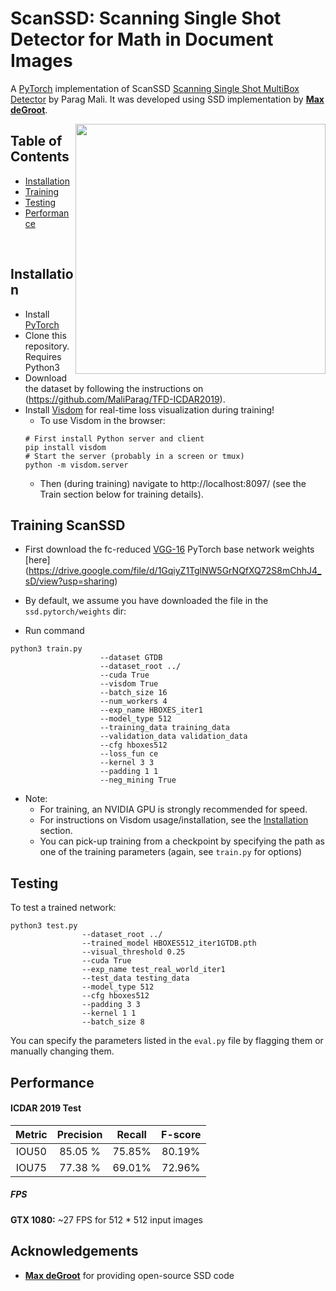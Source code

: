 # ScanSSD: Scanning Single Shot Detector for Math in Document Images

A [PyTorch](http://pytorch.org/) implementation of ScanSSD [Scanning Single Shot MultiBox Detector](https://paragmali.me/scanning-single-shot-detector-for-math-in-document-images/) by Parag Mali. It was developed using SSD implementation by [**Max deGroot**](https://github.com/amdegroot).


<img align="right" src=
"https://github.com/maliparag/scanssd/blob/master/images/detailed_math512_arch.png" height = 400/>

## Table of Contents
- <a href='#installation'>Installation</a>
- <a href='#training-scanssd'>Training</a>
- <a href='#testing'>Testing</a>
- <a href='#performance'>Performance</a>

&nbsp;
&nbsp;
&nbsp;
&nbsp;

## Installation
- Install [PyTorch](http://pytorch.org/)
- Clone this repository. Requires Python3
- Download the dataset by following the instructions on (https://github.com/MaliParag/TFD-ICDAR2019).
- Install [Visdom](https://github.com/facebookresearch/visdom) for real-time loss visualization during training!
  * To use Visdom in the browser:
  ```Shell
  # First install Python server and client
  pip install visdom
  # Start the server (probably in a screen or tmux)
  python -m visdom.server
  ```
  * Then (during training) navigate to http://localhost:8097/ (see the Train section below for training details).

## Training ScanSSD

- First download the fc-reduced [VGG-16](https://arxiv.org/abs/1409.1556) PyTorch base network weights [here] (https://drive.google.com/file/d/1GqiyZ1TglNW5GrNQfXQ72S8mChhJ4_sD/view?usp=sharing)
- By default, we assume you have downloaded the file in the `ssd.pytorch/weights` dir:

- Run command

```Shell
python3 train.py 
					--dataset GTDB 
					--dataset_root ../ 
					--cuda True 
					--visdom True 
					--batch_size 16 
					--num_workers 4 
					--exp_name HBOXES_iter1 
					--model_type 512 
					--training_data training_data 
					--validation_data validation_data 
					--cfg hboxes512 
					--loss_fun ce 
					--kernel 3 3 
					--padding 1 1 
					--neg_mining True
```

- Note:
  * For training, an NVIDIA GPU is strongly recommended for speed.
  * For instructions on Visdom usage/installation, see the <a href='#installation'>Installation</a> section.
  * You can pick-up training from a checkpoint by specifying the path as one of the training parameters (again, see `train.py` for options)

## Testing
To test a trained network:

```Shell
python3 test.py 
				--dataset_root ../ 
				--trained_model HBOXES512_iter1GTDB.pth  
				--visual_threshold 0.25 
				--cuda True 
				--exp_name test_real_world_iter1 
				--test_data testing_data  
				--model_type 512 
				--cfg hboxes512 
				--padding 3 3 
				--kernel 1 1 
				--batch_size 8

```

You can specify the parameters listed in the `eval.py` file by flagging them or manually changing them.  

## Performance

#### ICDAR 2019 Test


| Metric | Precision | Recall | F-score |
|:-:|:-:|:-:|:-:|
| IOU50 | 85.05 % | 75.85% | 80.19% |
| IOU75 | 77.38 % | 69.01% | 72.96% |

##### FPS
**GTX 1080:** ~27 FPS for 512 * 512 input images

## Acknowledgements
- [**Max deGroot**](https://github.com/amdegroot) for providing open-source SSD code
